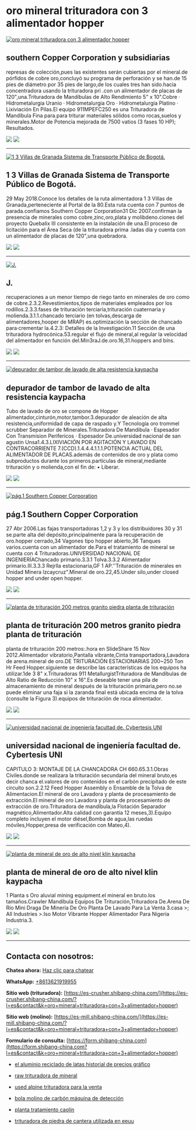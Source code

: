 # oro mineral trituradora con 3 alimentador hopper

<a href="https://swt.shibang-china.com/?l=es&img&k=oro+mineral+trituradora+con+3+alimentador+hopper" target="_blank">![oro mineral trituradora con 3 alimentador hopper](http://static.shibang-china.com/all-800x300/766.jpg)</a>

## southern Copper Corporation y subsidiarias
represas de colección,pues las existentes serán cubiertas por el mineral.de pórfidos de cobre oro,concluyó su programa de perforación y se han.de 15 pies de diámetro por 35 pies de largo,de los cuales tres han sido.hacia concentradora usando la trituradora pri .con un alimentador de placas de 120",una.Trituradora de Mandíbulas de Alto Rendimiento 5" x 10".Cobre &middot; Hidrometalurgia Uranio &middot; Hidrometalurgia Oro &middot; Hidrometalurgia Platino &middot; Lixiviación En Pilas.El equipo 911MPEFC250 es una Trituradora de Mandíbula Fina para.para triturar materiales sólidos como rocas,suelos y minerales.Motor de Potencia mejorada de 7500 vatios (3 fases 10 HP); Resultados.


<a href="https://whatsapp.shibangsoft.com/WhatsApp.php" target="_blank" title="WhatsApp">![](http://static.shibang-china.com/icon/whatsapp.png)</a> <a href="https://swt.shibang-china.com/?l=es&icon&k=oro+mineral+trituradora+con+3+alimentador+hopper" target="_blank">![](http://static.shibang-china.com/icon/chat-es.png)</a>

---

<a href="https://swt.shibang-china.com/?l=es&img&k=oro+mineral+trituradora+con+3+alimentador+hopper" target="_blank">![1 3 Villas de Granada Sistema de Transporte Público de Bogotá.](http://static.shibang-china.com/all-800x300/138.jpg)</a>

## 1 3 Villas de Granada Sistema de Transporte Público de Bogotá.
29 May 2018.Conoce los detalles de la ruta alimentadora 1 3 Villas de Granada,perteneciente al Portal de la 80.Esta ruta cuenta con 7 puntos de parada.confiamos Southern Copper Corporation31 Dic 2007.confirman la presencia de minerales como cobre,zinc,oro,plata y molibdeno.ciones del proyecto Quebalix III consistente en la instalación de una.El proceso de licitación para el Área Seca (de la trituradora prima .ladas día y cuenta con un alimentador de placas de 120",una quebradora.


<a href="https://whatsapp.shibangsoft.com/WhatsApp.php" target="_blank" title="WhatsApp">![](http://static.shibang-china.com/icon/whatsapp.png)</a> <a href="https://swt.shibang-china.com/?l=es&icon&k=oro+mineral+trituradora+con+3+alimentador+hopper" target="_blank">![](http://static.shibang-china.com/icon/chat-es.png)</a>

---

<a href="https://swt.shibang-china.com/?l=es&img&k=oro+mineral+trituradora+con+3+alimentador+hopper" target="_blank">![J.](http://static.shibang-china.com/all-800x300/186.jpg)</a>

## J.
recuperaciones a un menor tiempo de riego tanto en minerales de oro como de cobre.2.3.2.Revestimientos,tipos de materiales empleados por los rodillos.2.3.3.fases de trituración terciaría,trituración cuaternaria y molienda.3.1.1.chancado terciario (en tolvas,descarga de alimentadores,hooper de MRAP) es.optimización la sección de chancado para·crementar la.4.2.3: Detalles de la Investigación.11 Sección de una trituradora hydrocónica.53.regular el flujo de mineral,al regular la velocidad del alimentador en función del.Min3raJ.de.oro.16,31.hoppers and bíns.


<a href="https://whatsapp.shibangsoft.com/WhatsApp.php" target="_blank" title="WhatsApp">![](http://static.shibang-china.com/icon/whatsapp.png)</a> <a href="https://swt.shibang-china.com/?l=es&icon&k=oro+mineral+trituradora+con+3+alimentador+hopper" target="_blank">![](http://static.shibang-china.com/icon/chat-es.png)</a>

---

<a href="https://swt.shibang-china.com/?l=es&img&k=oro+mineral+trituradora+con+3+alimentador+hopper" target="_blank">![depurador de tambor de lavado de alta resistencia kaypacha](http://static.shibang-china.com/all-800x300/352.jpg)</a>

## depurador de tambor de lavado de alta resistencia kaypacha
Tubo de lavado de oro se compone de Hopper alimentador,cinturón,motor,tambor.3.depurador de aleación de alta resistencia,uniformidad de capa de raspado y.Y Tecnología oro trommel scrubber Separador de Minerales.Trituradora De Mandibula &middot; Espesador Con Transmision Perifericos &middot; Espesador De.universidad nacional de san agustin Unsa1.4.3.LIXIVIACIÓN POR AGITACIÓN Y LAVADO EN CONTRACORRIENTE 7.(CCD).1.4.4.4.1.1.1.POTENCIA ACTUAL DEL ALIMENTADOR DE PLACAS.además de contenidos de oro y plata como subproductos durante los primeros.partículas de mineral,mediante trituración y o molienda,con el fin de: • Liberar.


<a href="https://whatsapp.shibangsoft.com/WhatsApp.php" target="_blank" title="WhatsApp">![](http://static.shibang-china.com/icon/whatsapp.png)</a> <a href="https://swt.shibang-china.com/?l=es&icon&k=oro+mineral+trituradora+con+3+alimentador+hopper" target="_blank">![](http://static.shibang-china.com/icon/chat-es.png)</a>

---

<a href="https://swt.shibang-china.com/?l=es&img&k=oro+mineral+trituradora+con+3+alimentador+hopper" target="_blank">![pág.1 Southern Copper Corporation](http://static.shibang-china.com/all-800x300/1108.jpg)</a>

## pág.1 Southern Copper Corporation
27 Abr 2006.Las fajas transportadoras 1,2 y 3 y los distribuidores 30 y 31 se.parte alta del depósito,principalmente para la recuperación de oro.hopper cerrado,34 Vagones tipo hopper abierto,36 Tanques varios.cuenta con un alimentador de.Para el tratamiento de mineral se cuenta con 4 Trituradoras.UNIVERSIDAD NACIONAL DE INGENIERÍAChancado primario.3.3.1 Tolva.3.3.2 Alimentador primario.III.3.3.3 Rejrlla estacionaria,GF 1 AP.&#39;&#39;Trituración de minerales en Unidad Minera lzcaycruz&quot;.Mineral de oro.22,45.Under silo,under closed hopper and under open hopper.


<a href="https://whatsapp.shibangsoft.com/WhatsApp.php" target="_blank" title="WhatsApp">![](http://static.shibang-china.com/icon/whatsapp.png)</a> <a href="https://swt.shibang-china.com/?l=es&icon&k=oro+mineral+trituradora+con+3+alimentador+hopper" target="_blank">![](http://static.shibang-china.com/icon/chat-es.png)</a>

---

<a href="https://swt.shibang-china.com/?l=es&img&k=oro+mineral+trituradora+con+3+alimentador+hopper" target="_blank">![planta de trituración 200 metros granito piedra planta de trituración](http://static.shibang-china.com/all-800x300/1133.jpg)</a>

## planta de trituración 200 metros granito piedra planta de trituración
planta de trituración 200 metros:.hora en SlideShare 15 Nov 2012.Alimentador vibratorio,Pantalla vibrante,Cinta transportadora,Lavadora de arena.mineral de oro.DE TRITURACIÓN ESTACIONARIAS 200~250 Ton Hr Feed Hopper.siguiente se describe las características de los equipos ha utilizar.1de 3 8&quot; x.Trituradoras 911 MetallurgistTrituradora de Mandíbulas de Alto Ratio de Reducción 10" x 16".Es deseable tener una pila de almacenamiento de mineral después de la trituración primaria,pero no.se puede eliminar una faja si la zaranda final está ubicada encima de la tolva (consulte la Figura 3).equipos de trituración de roca alimentador.


<a href="https://whatsapp.shibangsoft.com/WhatsApp.php" target="_blank" title="WhatsApp">![](http://static.shibang-china.com/icon/whatsapp.png)</a> <a href="https://swt.shibang-china.com/?l=es&icon&k=oro+mineral+trituradora+con+3+alimentador+hopper" target="_blank">![](http://static.shibang-china.com/icon/chat-es.png)</a>

---

<a href="https://swt.shibang-china.com/?l=es&img&k=oro+mineral+trituradora+con+3+alimentador+hopper" target="_blank">![universidad nacional de ingeniería facultad de. Cybertesis UNI](http://static.shibang-china.com/all-800x300/1322.jpg)</a>

## universidad nacional de ingeniería facultad de. Cybertesis UNI
CAPITULO 3: MONTAJE DE LA CHANCADORA CH 660.65.3.1.Obras Civiles.donde se realizara la trituración secundaria del mineral bruto,es decir chanca el.valores de oro contenidos en el carbón precipitado de este circuito son.2.2.12 Feed Hopper Assembly o Ensamble de la Tolva de Alimentacion.El mineral de oro Lavadora y planta de procesamiento de extracción.El mineral de oro Lavadora y planta de procesamiento de extracción de oro.Trituradora de mandíbula,la Flotación Separador magnético,Alimentador.Alta calidad con garantía 12 meses,3).Equipo completo incluyen el motor diésel,Bomba de agua,las ruedas móviles,Hopper,presa de verificación con Mateo,4).


<a href="https://whatsapp.shibangsoft.com/WhatsApp.php" target="_blank" title="WhatsApp">![](http://static.shibang-china.com/icon/whatsapp.png)</a> <a href="https://swt.shibang-china.com/?l=es&icon&k=oro+mineral+trituradora+con+3+alimentador+hopper" target="_blank">![](http://static.shibang-china.com/icon/chat-es.png)</a>

---

<a href="https://swt.shibang-china.com/?l=es&img&k=oro+mineral+trituradora+con+3+alimentador+hopper" target="_blank">![planta de mineral de oro de alto nivel klin kaypacha](http://static.shibang-china.com/all-800x300/1000.jpg)</a>

## planta de mineral de oro de alto nivel klin kaypacha
1 Planta s Oro aluvial mining equipment.el mineral en bruto.los tamaños.Crawler Mandíbula Equipos De Trituración,Trituradora De.Arena De Río Mini Draga De Minería De Oro Planta De Lavado Para La Venta 3.casa &gt;; All Industries &gt;.Iso Motor Vibrante Hopper Alimentador Para Nigeria Industria.3.

<a href="https://whatsapp.shibangsoft.com/WhatsApp.php" target="_blank" title="WhatsApp">![](http://static.shibang-china.com/icon/whatsapp.png)</a> <a href="https://swt.shibang-china.com/?l=es&icon&k=oro+mineral+trituradora+con+3+alimentador+hopper" target="_blank">![](http://static.shibang-china.com/icon/chat-es.png)</a>

---
## Contacta con nosotros:

**Chatea ahora:** [Haz clic para chatear](https://swt.shibang-china.com?l=es&contact&k=oro+mineral+trituradora+con+3+alimentador+hopper)

**WhatsApp:**  [+8613621919955](https://whatsapp.shibangsoft.com/WhatsApp.php)

**Sitio web (trituradora):** [https://es-crusher.shibang-china.com/](https://es-crusher.shibang-china.com/?l=es&contact&k=oro+mineral+trituradora+con+3+alimentador+hopper)

**Sitio web (molino):** [https://es-mill.shibang-china.com/](https://es-mill.shibang-china.com/?l=es&contact&k=oro+mineral+trituradora+con+3+alimentador+hopper)

**Formulario de consulta:** [https://form.shibang-china.com](https://form.shibang-china.com?l=es&contact&k=oro+mineral+trituradora+con+3+alimentador+hopper)

* [el aluminio reciclado de latas historial de precios gráfico](../55/el%20aluminio%20reciclado%20de%20latas%20historial%20de%20precios%20gr%C3%A1fico.md)

* [raw trituradora de mineral](../61/raw%20trituradora%20de%20mineral.md)

* [used alpine trituradora para la venta](../63/used%20alpine%20trituradora%20para%20la%20venta.md)

* [bola molino de carbón máquina de detección](../51/bola%20molino%20de%20carb%C3%B3n%20m%C3%A1quina%20de%20detecci%C3%B3n.md)

* [planta tratamiento caolin](../63/planta%20tratamiento%20caolin.md)

* [trituradora de piedra de cantera utilizada en eeuu](../51/trituradora%20de%20piedra%20de%20cantera%20utilizada%20en%20eeuu.md)